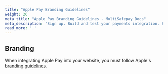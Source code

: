 ```yaml
---
title: "Apple Pay Branding Guidelines"
weight: 26
meta_title: "Apple Pay Branding Guidelines - MultiSafepay Docs"
meta_description: "Sign up. Build and test your payments integration. Explore our products and services. Use our API Reference, SDKs, and wrappers. Get support."
read_more: '.'
---
```


## Branding

When integrating Apple Pay into your website, you must follow Apple's [branding guidelines](https://developer.apple.com/apple-pay/marketing).
